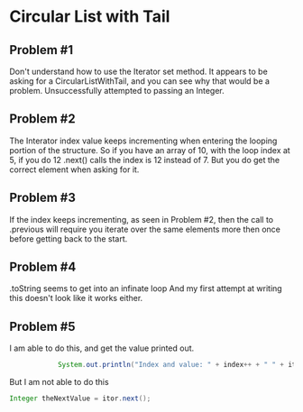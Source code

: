 Circular List with Tail
=======================

Problem #1
----------
 Don't understand how to use the Iterator set method.  It appears to be asking for a CircularListWithTail, and you can see why that would be a problem.  Unsuccessfully attempted to passing an Integer.

Problem #2
----------
The Interator index value keeps incrementing when entering the looping portion of the structure.  So if you have an array of 10, with the loop index at 5, if you do 12 .next() calls the index is 12 instead of 7.  But you do get the correct element when asking for it.


Problem #3
----------
If the index keeps incrementing, as seen in Problem #2, then the call to .previous will require you iterate over the same elements more then once before getting back to the start.

Problem #4
----------
.toString seems to get into an infinate loop
And my first attempt at writing this doesn't look like it works either.

Problem #5
----------
I am able to do this, and get the value printed out. 
````java
            System.out.println("Index and value: " + index++ + " " + itor.next());
````
But I am not able to do this
````java
Integer theNextValue = itor.next();
````
